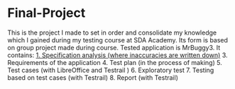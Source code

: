 # Final-Project
This is the project I made to set in order and consolidate my knowledge which I gained during my testing course at SDA Academy. Its form is based on group project made during course.
Tested application is MrBuggy3.
It contains:
[1. Specification analysis (where inaccuracies are written down)](https://github.com/Mateusz1310/Final-Project/blob/main/1.%20Inaccuracies/inaccuracies%20within%20specification.pdf)
3. Requirements of the application
4. Test plan (in the process of making)
5. Test cases (with LibreOffice and Testrail )
6. Exploratory test 
7. Testing based on test cases (with Testrail)
8. Report (with Testrail)
